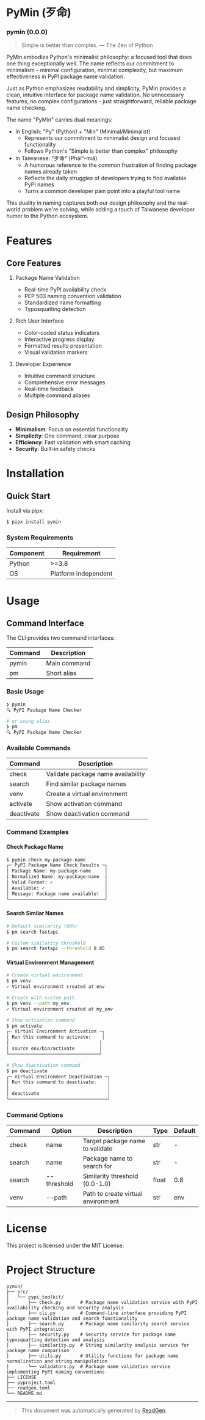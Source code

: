 # PyMin (歹命)

### pymin (0.0.0)

> Simple is better than complex. — The Zen of Python

PyMin embodies Python's minimalist philosophy: a focused tool that does one thing exceptionally well. The name reflects our commitment to minimalism - minimal configuration, minimal complexity, but maximum effectiveness in PyPI package name validation.

Just as Python emphasizes readability and simplicity, PyMin provides a clean, intuitive interface for package name validation. No unnecessary features, no complex configurations - just straightforward, reliable package name checking.

The name "PyMin" carries dual meanings:

-   In English: "Py" (Python) + "Min" (Minimal/Minimalist)
    -   Represents our commitment to minimalist design and focused functionality
    -   Follows Python's "Simple is better than complex" philosophy
-   In Taiwanese: "歹命" (Pháiⁿ-miā)
    -   A humorous reference to the common frustration of finding package names already taken
    -   Reflects the daily struggles of developers trying to find available PyPI names
    -   Turns a common developer pain point into a playful tool name

This duality in naming captures both our design philosophy and the real-world problem we're solving, while adding a touch of Taiwanese developer humor to the Python ecosystem.

# Features

## Core Features

1. Package Name Validation

    - Real-time PyPI availability check
    - PEP 503 naming convention validation
    - Standardized name formatting
    - Typosquatting detection

2. Rich User Interface

    - Color-coded status indicators
    - Interactive progress display
    - Formatted results presentation
    - Visual validation markers

3. Developer Experience
    - Intuitive command structure
    - Comprehensive error messages
    - Real-time feedback
    - Multiple command aliases

## Design Philosophy

-   **Minimalism**: Focus on essential functionality
-   **Simplicity**: One command, clear purpose
-   **Efficiency**: Fast validation with smart caching
-   **Security**: Built-in safety checks

# Installation

## Quick Start

Install via pipx:

```bash
$ pipx install pymin
```

### System Requirements

| Component | Requirement          |
| --------- | -------------------- |
| Python    | >=3.8                |
| OS        | Platform independent |

# Usage

## Command Interface

The CLI provides two command interfaces:

| Command | Description  |
| ------- | ------------ |
| pymin   | Main command |
| pm      | Short alias  |

### Basic Usage

```bash
❯ pymin
🔍 PyPI Package Name Checker

# or using alias
❯ pm
🔍 PyPI Package Name Checker
```

### Available Commands

| Command    | Description                        |
| ---------- | ---------------------------------- |
| check      | Validate package name availability |
| search     | Find similar package names         |
| venv       | Create a virtual environment       |
| activate   | Show activation command            |
| deactivate | Show deactivation command          |

### Command Examples

#### Check Package Name

```bash
$ pymin check my-package-name
┌─ PyPI Package Name Check Results ─┐
│ Package Name: my-package-name     │
│ Normalized Name: my-package-name  │
│ Valid Format: ✓                   │
│ Available: ✓                      │
│ Message: Package name available!  │
└───────────────────────────────────┘
```

#### Search Similar Names

```bash
# Default similarity (80%)
$ pm search fastapi

# Custom similarity threshold
$ pm search fastapi --threshold 0.85
```

#### Virtual Environment Management

```bash
# Create virtual environment
$ pm venv
✓ Virtual environment created at env

# Create with custom path
$ pm venv --path my_env
✓ Virtual environment created at my_env

# Show activation command
$ pm activate
┌─ Virtual Environment Activation ─┐
│ Run this command to activate:    │
│                                 │
│ source env/bin/activate         │
└─────────────────────────────────┘

# Show deactivation command
$ pm deactivate
┌─ Virtual Environment Deactivation ─┐
│ Run this command to deactivate:    │
│                                    │
│ deactivate                         │
└────────────────────────────────────┘
```

### Command Options

| Command | Option      | Description                        | Type  | Default |
| ------- | ----------- | ---------------------------------- | ----- | ------- |
| check   | name        | Target package name to validate    | str   | -       |
| search  | name        | Package name to search for         | str   | -       |
| search  | --threshold | Similarity threshold (0.0-1.0)     | float | 0.8     |
| venv    | --path      | Path to create virtual environment | str   | env     |

# License

This project is licensed under the MIT License.

# Project Structure

```
pymin/
├── src/
│   └── pypi_toolkit/
│       ├── check.py       # Package name validation service with PyPI availability checking and security analysis
│       ├── cli.py         # Command-line interface providing PyPI package name validation and search functionality
│       ├── search.py      # Package name similarity search service with PyPI integration
│       ├── security.py    # Security service for package name typosquatting detection and analysis
│       ├── similarity.py  # String similarity analysis service for package name comparison
│       ├── utils.py       # Utility functions for package name normalization and string manipulation
│       └── validators.py  # Package name validation service implementing PyPI naming conventions
├── LICENSE
├── pyproject.toml
├── readgen.toml
└── README.md
```

---

> This document was automatically generated by [ReadGen](https://github.com/TaiwanBigdata/readgen).
